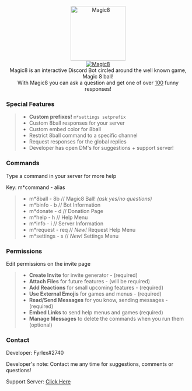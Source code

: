<div align="center">
<img src="https://i.imgur.com/5zAi5QU.png" width="150" height="150" alt="Magic8" class="center">
<br>
<a href="https://top.gg/bot/484148705507934208" >
  <img src="https://top.gg/api/widget/484148705507934208.svg?usernamecolor=9a00ff&topcolor=1F1F1F" alt="Magic8" />
</a><br>
</div>


<div align="center">
  Magic8 is an interactive Discord Bot circled around the well known game, Magic 8 ball!<br>
  With Magic8 you can ask a question and get one of over <u>100</u> funny responses!
</div>


### Special Features
> - **Custom prefixes!** `m*settings setprefix`
> - Custom 8ball responses for your server
> - Custom embed color for 8ball
> - Restrict 8ball command to a specific channel
> - Request responses for the global replies
> - Developer has open DM's for suggestions + support server!


### Commands 
<p>Type a command in your server for more help</p>
<p>Key: m*command - alias</p>

> - m\*8ball - 8b // Magic8 Ball! *(ask yes/no questions)*
> - m\*binfo - b // Bot Information
> - m\*donate - d // Donation Page
> - m\*help - h // Help Menu
> - m\*info - i // Server Information
> - m\*request - req // *New!* Request Help Menu
> - m\*settings - s // *New!* Settings Menu


### Permissions
<p>Edit permissions on the invite page</p>

> - **Create Invite** for invite generator - (required)
> - **Attach Files** for future features - (will be required)
> - **Add Reactions** for small upcoming features - (required)
> - **Use External Emojis** for games and menus - (required)
> - **Read/Send Messages** for you know, sending messages - (required)
> - **Embed Links** to send help menus and games (required)
> - **Manage Messages** to delete the commands when you run them (optional)


### Contact
Developer: Fyrlex#2740

Developer's note: Contact me any time for suggestions, comments or questions!

Support Server: [Click Here](https://dicsord.gg/MYKfu5Q)
